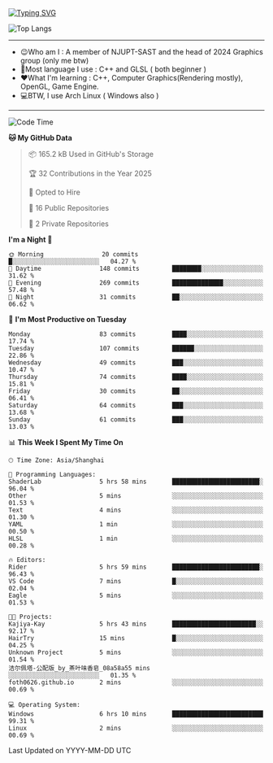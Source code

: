 <a href="https://git.io/typing-svg">
  <img src="https://readme-typing-svg.demolab.com?font=Fira+Code&pause=1000&random=false&width=435&separator=%3D&lines=std%3A%3Aprintln(%22Hello,+world!%22);" alt="Typing SVG" />
</a>

![Top Langs](https://github-readme-stats.vercel.app/api/top-langs/?username=FOTH0626&theme=transparent)

---

- 😉Who am I : A member of NJUPT-SAST and the head of 2024 Graphics group (only me btw)
- 📖Most language I use : C++ and GLSL ( both beginner )
- ❤What I'm learning : C++, Computer Graphics(Rendering mostly), OpenGL, Game Engine.
- 💻BTW, I use Arch Linux ( Windows also )
---
<!--START_SECTION:waka-->
![Code Time](http://img.shields.io/badge/Code%20Time-126%20hrs%2018%20mins-blue)

**🐱 My GitHub Data** 

> 📦 165.2 kB Used in GitHub's Storage 
 > 
> 🏆 32 Contributions in the Year 2025
 > 
> 💼 Opted to Hire
 > 
> 📜 16 Public Repositories 
 > 
> 🔑 2 Private Repositories 
 > 
**I'm a Night 🦉** 

```text
🌞 Morning                20 commits          █░░░░░░░░░░░░░░░░░░░░░░░░   04.27 % 
🌆 Daytime                148 commits         ████████░░░░░░░░░░░░░░░░░   31.62 % 
🌃 Evening                269 commits         ██████████████░░░░░░░░░░░   57.48 % 
🌙 Night                  31 commits          ██░░░░░░░░░░░░░░░░░░░░░░░   06.62 % 
```
📅 **I'm Most Productive on Tuesday** 

```text
Monday                   83 commits          ████░░░░░░░░░░░░░░░░░░░░░   17.74 % 
Tuesday                  107 commits         ██████░░░░░░░░░░░░░░░░░░░   22.86 % 
Wednesday                49 commits          ███░░░░░░░░░░░░░░░░░░░░░░   10.47 % 
Thursday                 74 commits          ████░░░░░░░░░░░░░░░░░░░░░   15.81 % 
Friday                   30 commits          ██░░░░░░░░░░░░░░░░░░░░░░░   06.41 % 
Saturday                 64 commits          ███░░░░░░░░░░░░░░░░░░░░░░   13.68 % 
Sunday                   61 commits          ███░░░░░░░░░░░░░░░░░░░░░░   13.03 % 
```


📊 **This Week I Spent My Time On** 

```text
🕑︎ Time Zone: Asia/Shanghai

💬 Programming Languages: 
ShaderLab                5 hrs 58 mins       ████████████████████████░   96.04 % 
Other                    5 mins              ░░░░░░░░░░░░░░░░░░░░░░░░░   01.53 % 
Text                     4 mins              ░░░░░░░░░░░░░░░░░░░░░░░░░   01.30 % 
YAML                     1 min               ░░░░░░░░░░░░░░░░░░░░░░░░░   00.50 % 
HLSL                     1 min               ░░░░░░░░░░░░░░░░░░░░░░░░░   00.28 % 

🔥 Editors: 
Rider                    5 hrs 59 mins       ████████████████████████░   96.43 % 
VS Code                  7 mins              █░░░░░░░░░░░░░░░░░░░░░░░░   02.04 % 
Eagle                    5 mins              ░░░░░░░░░░░░░░░░░░░░░░░░░   01.53 % 

🐱‍💻 Projects: 
Kajiya-Kay               5 hrs 43 mins       ███████████████████████░░   92.17 % 
HairTry                  15 mins             █░░░░░░░░░░░░░░░░░░░░░░░░   04.25 % 
Unknown Project          5 mins              ░░░░░░░░░░░░░░░░░░░░░░░░░   01.54 % 
洁尔佩塔-公配版_by_茶叶味香皂_08a58a55 mins              ░░░░░░░░░░░░░░░░░░░░░░░░░   01.35 % 
foth0626.github.io       2 mins              ░░░░░░░░░░░░░░░░░░░░░░░░░   00.69 % 

💻 Operating System: 
Windows                  6 hrs 10 mins       █████████████████████████   99.31 % 
Linux                    2 mins              ░░░░░░░░░░░░░░░░░░░░░░░░░   00.69 % 
```


 Last Updated on YYYY-MM-DD UTC
<!--END_SECTION:waka-->
